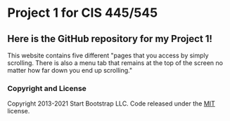 # Project 1 for CIS 445/545

## Here is the GitHub repository for my Project 1!
This website contains five different "pages that you access by simply scrolling. There is also a menu tab that remains at the top of the screen no matter how far down you end up scrolling."

### Copyright and License

Copyright 2013-2021 Start Bootstrap LLC. Code released under the [MIT](https://github.com/StartBootstrap/startbootstrap-scrolling-nav/blob/master/LICENSE) license.
